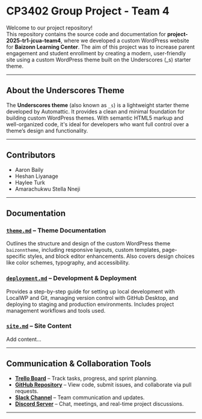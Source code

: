 # CP3402 Group Project - Team 4

Welcome to our project repository!  
This repository contains the source code and documentation for **project-2025-tr1-jcua-team4**, where we developed a custom WordPress website for **Baizonn Learning Center**. The aim of this project was to increase parent engagement and student enrollment by creating a modern, user-friendly site using a custom WordPress theme built on the Underscores (_s) starter theme.

---

## About the Underscores Theme

The **Underscores theme** (also known as `_s`) is a lightweight starter theme developed by Automattic. It provides a clean and minimal foundation for building custom WordPress themes. With semantic HTML5 markup and well-organized code, it's ideal for developers who want full control over a theme’s design and functionality.

---

## Contributors

- Aaron Baily
- Heshan Liyanage
- Haylee Turk
- Amarachukwu Stella Nneji

---

## Documentation

### [`theme.md`](documentation/theme.md) – Theme Documentation
Outlines the structure and design of the custom WordPress theme `baizonntheme`, including responsive layouts, custom templates, page-specific styles, and block editor enhancements. Also covers design choices like color schemes, typography, and accessibility.

### [`deployment.md`](documentation/deployment.md) – Development & Deployment
Provides a step-by-step guide for setting up local development with LocalWP and Git, managing version control with GitHub Desktop, and deploying to staging and production environments. Includes project management workflows and tools used.

### [`site.md`](documentation/site.md) – Site Content
Add content...

---

## Communication & Collaboration Tools

- **[Trello Board](https://trello.com/b/RZbbDeVJ/group-4-project)** – Track tasks, progress, and sprint planning.
- **[GitHub Repository](https://github.com/cp3402-students/project-2025-tr1-jcua-team4)** – View code, submit issues, and collaborate via pull requests.
- **[Slack Channel](https://itatjcu.slack.com/archives/G4XBZTD7D)** – Team communication and updates.
- **[Discord Server](https://discord.gg/fE5SWfzQ)** – Chat, meetings, and real-time project discussions.

---


